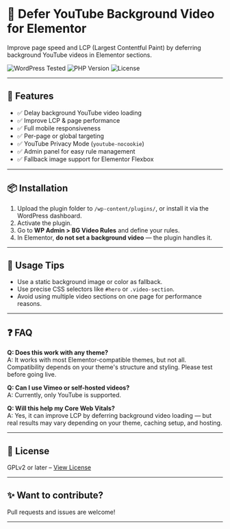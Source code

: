 # 🎥 Defer YouTube Background Video for Elementor 

Improve page speed and LCP (Largest Contentful Paint) by deferring background YouTube videos in Elementor sections.

![WordPress Tested](https://img.shields.io/badge/WordPress-6.5-blue?logo=wordpress)
![PHP Version](https://img.shields.io/badge/PHP-7.4+-blue)
![License](https://img.shields.io/badge/license-GPLv2%2B-blue)

---

## 🚀 Features

- ✅ Delay background YouTube video loading
- ✅ Improve LCP & page performance
- ✅ Full mobile responsiveness
- ✅ Per-page or global targeting
- ✅ YouTube Privacy Mode (`youtube-nocookie`)
- ✅ Admin panel for easy rule management
- ✅ Fallback image support for Elementor Flexbox

---

## 📦 Installation

1. Upload the plugin folder to `/wp-content/plugins/`, or install it via the WordPress dashboard.
2. Activate the plugin.
3. Go to **WP Admin > BG Video Rules** and define your rules.
4. In Elementor, **do not set a background video** — the plugin handles it.

---

## 🧠 Usage Tips

- Use a static background image or color as fallback.
- Use precise CSS selectors like `#hero` or `.video-section`.
- Avoid using multiple video sections on one page for performance reasons.

---

## ❓ FAQ

**Q: Does this work with any theme?**  
A: It works with most Elementor-compatible themes, but not all. Compatibility depends on your theme's structure and styling. Please test before going live.

**Q: Can I use Vimeo or self-hosted videos?**  
A: Currently, only YouTube is supported.

**Q: Will this help my Core Web Vitals?**  
A: Yes, it can improve LCP by deferring background video loading — but real results may vary depending on your theme, caching setup, and hosting.

---

## 📄 License

GPLv2 or later – [View License](https://www.gnu.org/licenses/gpl-2.0.html)

---

## ✨ Want to contribute?

Pull requests and issues are welcome!

---

